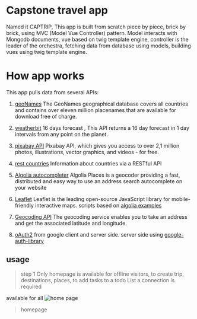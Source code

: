 # Capstone travel app
Named it CAPTRIP, This app is built from scratch piece by piece, brick by brick, using MVC (Model Vue Controller) pattern. Model interacts with Mongodb documents, vue based on twig template engine, controller is the leader of the orchestra, fetching data from database using models, building vues using twig template engine.
# How app works

This app pulls data from several APIs:

1. [geoNames](http://www.geonames.org/) The GeoNames geographical database covers all countries and contains over eleven million placenames that are available for download free of charge.

2. [weatherbit](https://www.weatherbit.io/api/weather-forecast-16-day)
16 days forecast , This API returns a 16 day forecast in 1 day intervals from any point on the planet.

3. [pixabay API](https://pixabay.com/api/docs/) Pixabay API, which gives you access to over 2,1 million photos, illustrations, vector graphics, and videos - for free.

4. [rest countries](https://restcountries.eu/) Information about countries via a RESTful API

5. [Algolia autocompleter](//community.algolia.com/places/documentation.html#api-options-container) Algolia Places is a geocoder providing a fast, distributed and easy way to use an address search autocomplete on your website

6. [Leaflet](https://leafletjs.com/) Leaflet is the leading open-source JavaScript library for mobile-friendly interactive maps. scripts based on [algolia examples](https://community.algolia.com/places/examples.html)

7. [Geocoding API](https://developer.mapquest.com/documentation/geocoding-api/address/get/) The geocoding service enables you to take an address and get the associated latitude and longitude.

8. [oAuth2](https://developers.google.com/identity/protocols/oauth2/javascript-implicit-flow) from google client and server side. server side using [google-auth-library](https://www.npmjs.com/package/google-auth-library)


## usage 
> step 1
Only homepage is available for offline visitors, to create trip, destinations, places, to add tasks to a todo List a connection is required

available for all
![home page](https://github.com/anaruz-source/captrip/blob/[branch]/image.jpg?raw=true)


> homepage